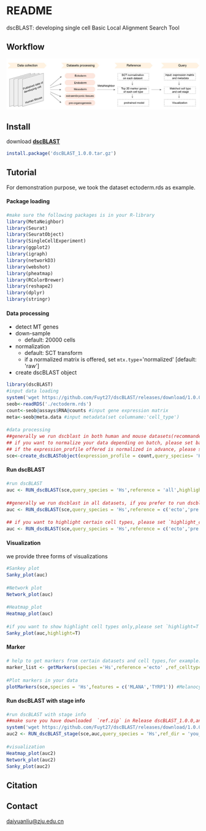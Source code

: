 # README

dscBLAST: developing single cell Basic Local Alignment Search Tool



## Workflow
![](Figure/workflow.jpg)

## **Install**
download **[dscBLAST](https://github.com/Fuyt27/dscBLAST/archive/refs/tags/1.0.0.tar.gz)** 

```R
install.package('dscBLAST_1.0.0.tar.gz')
```

## **Tutorial**

For demonstration purpose, we took the dataset ectoderm.rds as example.

#### Package loading

```R
#make sure the following packages is in your R-library
library(MetaNeighbor)
library(Seurat)
library(SeuratObject)
library(SingleCellExperiment)
library(ggplot2)
library(igraph)
library(networkD3)
library(webshot)
library(pheatmap)
library(RColorBrewer)
library(reshape2)
library(dplyr)
library(stringr)
```

#### Data processing

- detect MT genes
- down-sample
  - default: 20000 cells
- normalization
  - default: SCT transform
  - if a normalized matrix is offered, set  `mtx.type`='normalized' [default: 'raw']
- create dscBLAST object

```R
library(dscBLAST)
#input data loading
system('wget https://github.com/Fuyt27/dscBLAST/releases/download/1.0.0/example.zip')
seob<-readRDS('./ectoderm.rds')
count<-seob@assays$RNA@counts #input gene expression matrix
meta<-seob@meta.data #input metadata(set columname:'cell_type') 

#data processing
##generally we run dscblast in both human and mouse datasets(recommanded!), if you prefer to run dscblast for one species, please set ref_species ='single'.
## if you want to normalize your data depending on batch, please set batch ='your_batchname'.
## if the expression_profile offered is normalized in advance, please set `mtx.type` = 'normalized'.
sce<-create_dscBLASTobject(expression_profile = count,query_species= 'Hs',metadata = meta,downsample = 20000,batch ='default',mtx.type = 'raw',ref_species ='both')
```



#### Run dscBLAST

```R
#run dscBLAST
auc <- RUN_dscBLAST(sce,query_species = 'Hs',reference = 'all',highlight_celltype=NULL)

##generally we run dscblast in all datasets, if you prefer to run dscblast using certain datasets or datasets, please change the option `reference` ,for example:
auc <- RUN_dscBLAST(sce,query_species = 'Hs',reference = c('ecto','pre'),highlight_celltype=NULL)

## if you want to highlight certain cell types, please set `highlight_celltype`  
auc <- RUN_dscBLAST(sce,query_species = 'Hs',reference = c('ecto','pre'),highlight_celltype='Melanocyte')
```



#### Visualization

we provide three forms of visualizations

```R
#Sankey plot
Sanky_plot(auc)

#Network plot
Network_plot(auc)

#Heatmap_plot
Heatmap_plot(auc)

#if you want to show highlight cell types only,please set `highlight=T`
Sanky_plot(auc,highlight=T)
```



#### Marker

```R
# help to get markers from certain datasets and cell types,for example:
marker_list <- getMarkers(species ='Hs',reference ='ecto' ,ref_celltype ='Melanocyte',ref_dataset ='Eye_Han' ,marker_top_n =20)

#Plot markers in your data
plotMarkers(sce,species = 'Hs',features = c('MLANA','TYRP1')) #Melanocyte markers
```



#### Run dscBLAST with stage info

```R
#run dscBLAST with stage info
##make sure you have downloaded  `ref.zip` in Release dscBLAST_1.0.0,and save it in your own local directory
system('wget https://github.com/Fuyt27/dscBLAST/releases/download/1.0.0/ref.zip')
auc2 <- RUN_dscBLAST_stage(sce,auc,query_species = 'Hs',ref_dir = 'you_local_dir')

#visualization
Heatmap_plot(auc2)
Network_plot(auc2)
Sanky_plot(auc2)
```



## Citation



## Contact

daiyuanliu@zju.edu.cn
